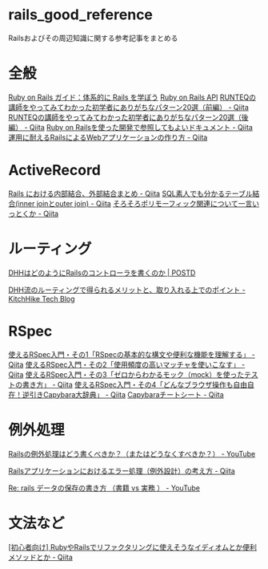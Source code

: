 # rails_good_reference
Railsおよびその周辺知識に関する参考記事をまとめる

# 全般
[Ruby on Rails ガイド：体系的に Rails を学ぼう](https://railsguides.jp/)
[Ruby on Rails API](https://api.rubyonrails.org/)
[RUNTEQの講師をやってみてわかった初学者にありがちなパターン20選（前編） \- Qiita](https://qiita.com/DaichiSaito/items/52448ebfcb0db768dcf3)
[RUNTEQの講師をやってみてわかった初学者にありがちなパターン20選（後編） \- Qiita](https://qiita.com/DaichiSaito/items/cd66115569b0a75f1bfa)
[Ruby on Railsを使った開発で参照してもよいドキュメント \- Qiita](https://qiita.com/hanachin_/items/76a24bcef889edb59d19)
[運用に耐えるRailsによるWebアプリケーションの作り方 \- Qiita](https://qiita.com/seri_k/items/605e6f75da838ae00007)

# ActiveRecord
[Rails における内部結合、外部結合まとめ \- Qiita](https://qiita.com/yuyasat/items/c2ad37b5a24a58ee3d30)
[SQL素人でも分かるテーブル結合\(inner joinとouter join\) \- Qiita](https://qiita.com/naoki_mochizuki/items/3fda1ad6594c11d7b43c)
[そろそろポリモーフィック関連について一言いっとくか \- Qiita](https://qiita.com/joker1007/items/9da1e279424554df7bb8)

# ルーティング
[DHHはどのようにRailsのコントローラを書くのか \| POSTD](https://postd.cc/how-dhh-organizes-his-rails-controllers/)

[DHH流のルーティングで得られるメリットと、取り入れる上でのポイント \- KitchHike Tech Blog](https://tech.kitchhike.com/entry/2017/03/07/190739)

# RSpec
[使えるRSpec入門・その1「RSpecの基本的な構文や便利な機能を理解する」 \- Qiita](https://qiita.com/jnchito/items/42193d066bd61c740612)
[使えるRSpec入門・その2「使用頻度の高いマッチャを使いこなす」 \- Qiita](https://qiita.com/jnchito/items/2e79a1abe7cd8214caa5)
[使えるRSpec入門・その3「ゼロからわかるモック（mock）を使ったテストの書き方」 \- Qiita](https://qiita.com/jnchito/items/640f17e124ab263a54dd)
[使えるRSpec入門・その4「どんなブラウザ操作も自由自在！逆引きCapybara大辞典」 \- Qiita](https://qiita.com/jnchito/items/607f956263c38a5fec24)
[Capybaraチートシート \- Qiita](https://qiita.com/morrr/items/0e24251c049180218db4)

# 例外処理
[Railsの例外処理はどう書くべきか？（またはどうなくすべきか？） \- YouTube](https://www.youtube.com/watch?v=jFBvEQhApKQ)

[Railsアプリケーションにおけるエラー処理（例外設計）の考え方 \- Qiita](https://qiita.com/jnchito/items/3ef95ea144ed15df3637)

[Re: rails データの保存の書き方 （書籍 vs 実務 ） \- YouTube](https://www.youtube.com/watch?v=7caovNMrFuw)

# 文法など
[\[初心者向け\] RubyやRailsでリファクタリングに使えそうなイディオムとか便利メソッドとか \- Qiita](https://qiita.com/jnchito/items/dedb3b889ab226933ccf)
